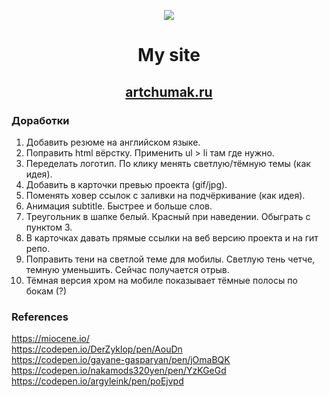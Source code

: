 <p align="center"><img src="https://img.icons8.com/emoji/100/000000/dog-face.png"/></p>  

# <p align="center">My site</p>
## <p align="center"><a href="https://artchumak.ru" target="_blank">artchumak.ru</a></p>


### Доработки
1. Добавить резюме на английском языке.
2. Поправить html вёрстку. Применить ul > li там где нужно.
3. Переделать логотип. По клику менять светлую/тёмную темы (как идея).
4. Добавить в карточки превью проекта (gif/jpg).
5. Поменять ховер ссылок с заливки на подчёркивание (как идея).
6. Анимация subtitle. Быстрее и больше слов.
7. Треугольник в шапке белый. Красный при наведении. Обыграть с пунктом 3.
8. В карточках давать прямые ссылки на веб версию проекта и на гит репо.
9. Поправить тени на светлой теме для мобилы. Светлую тень четче, темную уменьшить. Сейчас получается отрыв.
10. Тёмная версия хром на мобиле показывает тёмные полосы по бокам (?)


### References
https://miocene.io/  
https://codepen.io/DerZyklop/pen/AouDn  
https://codepen.io/gayane-gasparyan/pen/jOmaBQK  
https://codepen.io/nakamods320yen/pen/YzKGeGd  
https://codepen.io/argyleink/pen/poEjvpd
